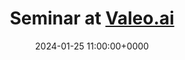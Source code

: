 ---
layout: page
title: Seminar at  <a href="https://valeoai.github.io">Valeo.ai</a>
date: 2024-01-25 11:00:00+0000
description: "Physics-Aware DL and Dynamical Systems: Hybrid Modeling and Generalization"
---